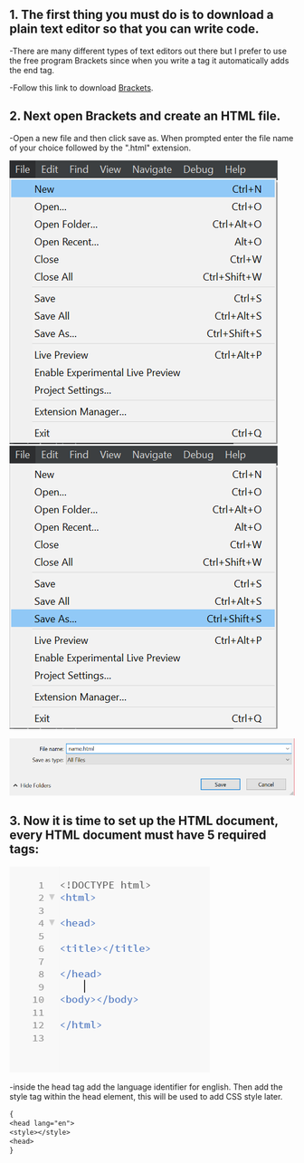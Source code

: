 ## 1. The first thing you must do is to download a plain text editor so that you can write code.

-There are many different types of text editors out there but I prefer to use the free program Brackets since when you write a tag it automatically adds the end tag.

-Follow this link to download [Brackets](http://brackets.io/).

## 2. Next open Brackets and create an HTML file.
-Open a new file and then click save as. When prompted enter the file name of your choice followed by the ".html" extension.

![new](new.png)    ![saveas](saveas.png)

![name](name.png)

## 3. Now it is time to set up the HTML document, every HTML document must have 5 required tags:

![tags](tags.PNG)

-inside the head tag add the language identifier for english. Then add the style tag within the head element, this will be used to add CSS style later.
```
{
<head lang="en">
<style></style>
<head>
}
```

